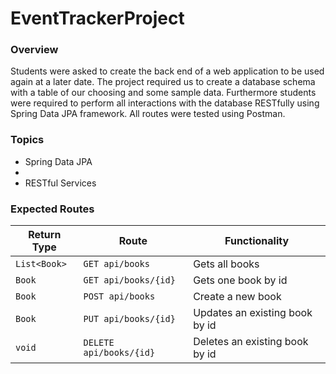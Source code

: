 # EventTrackerProject

### Overview
Students were asked to create the back end of a web application to be used again at a later date. The project required us to create a database schema with a table of our choosing and some sample data. Furthermore students were required to perform all interactions with the database RESTfully using Spring Data JPA framework. All routes were tested using Postman.



### Topics
* Spring Data JPA
* 
* RESTful Services













### Expected Routes
| Return Type   | Route                 | Functionality                  |
|---------------|-----------------------|--------------------------------|
| `List<Book>`  |`GET api/books`        | Gets all books                 |
| `Book`        |`GET api/books/{id}`   | Gets one book by id            |
| `Book`        |`POST api/books`       | Create a new book              |
| `Book`        |`PUT api/books/{id}`   | Updates an existing book by id |
| `void`        |`DELETE api/books/{id}`| Deletes an existing book by id |
